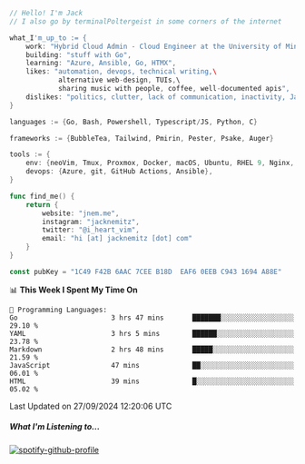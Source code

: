 ```go
// Hello! I'm Jack
// I also go by terminalPoltergeist in some corners of the internet

what_I'm_up_to := {
    work: "Hybrid Cloud Admin - Cloud Engineer at the University of Minnesota",
    building: "stuff with Go",
    learning: "Azure, Ansible, Go, HTMX",
    likes: "automation, devops, technical writing,\
            alternative web-design, TUIs,\
            sharing music with people, coffee, well-documented apis",
    dislikes: "politics, clutter, lack of communication, inactivity, Java",
}

languages := {Go, Bash, Powershell, Typescript/JS, Python, C}

frameworks := {BubbleTea, Tailwind, Pmirin, Pester, Psake, Auger}

tools := {
    env: {neoVim, Tmux, Proxmox, Docker, macOS, Ubuntu, RHEL 9, Nginx, DigitalOcean, Cloudflare},
    devops: {Azure, git, GitHub Actions, Ansible},
}

func find_me() {
    return {
        website: "jnem.me",
        instagram: "jacknemitz",
        twitter: "@i_heart_vim",
        email: "hi [at] jacknemitz [dot] com"
    }
}

const pubKey = "1C49 F42B 6AAC 7CEE B18D  EAF6 0EEB C943 1694 A88E"
```

<!--START_SECTION:waka-->
📊 **This Week I Spent My Time On** 

```text
💬 Programming Languages: 
Go                       3 hrs 47 mins       ███████░░░░░░░░░░░░░░░░░░   29.10 % 
YAML                     3 hrs 5 mins        ██████░░░░░░░░░░░░░░░░░░░   23.78 % 
Markdown                 2 hrs 48 mins       █████░░░░░░░░░░░░░░░░░░░░   21.59 % 
JavaScript               47 mins             ██░░░░░░░░░░░░░░░░░░░░░░░   06.01 % 
HTML                     39 mins             █░░░░░░░░░░░░░░░░░░░░░░░░   05.02 % 
```


 Last Updated on 27/09/2024 12:20:06 UTC
<!--END_SECTION:waka-->

##### What I'm Listening to...

[![spotify-github-profile](https://jnem.me/listening-item?maxAge=2592000)](https://jnem.me/listening)
